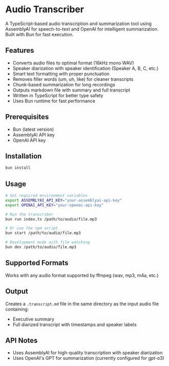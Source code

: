 # Audio Transcriber

A TypeScript-based audio transcription and summarization tool using AssemblyAI for speech-to-text and OpenAI for intelligent summarization. Built with Bun for fast execution.

## Features

- Converts audio files to optimal format (16kHz mono WAV)
- Speaker diarization with speaker identification (Speaker A, B, C, etc.)
- Smart text formatting with proper punctuation
- Removes filler words (um, uh, like) for cleaner transcripts
- Chunk-based summarization for long recordings
- Outputs markdown file with summary and full transcript
- Written in TypeScript for better type safety
- Uses Bun runtime for fast performance

## Prerequisites

- Bun (latest version)
- AssemblyAI API key
- OpenAI API key

## Installation

```bash
bun install
```

## Usage

```bash
# Set required environment variables
export ASSEMBLYAI_API_KEY="your-assemblyai-api-key"
export OPENAI_API_KEY="your-openai-api-key"

# Run the transcriber
bun run index.ts /path/to/audio/file.mp3

# Or use the npm script
bun start /path/to/audio/file.mp3

# Development mode with file watching
bun dev /path/to/audio/file.mp3
```

## Supported Formats

Works with any audio format supported by ffmpeg (wav, mp3, m4a, etc.)

## Output

Creates a `.transcript.md` file in the same directory as the input audio file containing:

- Executive summary
- Full diarized transcript with timestamps and speaker labels

## API Notes

- Uses AssemblyAI for high-quality transcription with speaker diarization
- Uses OpenAI's GPT for summarization (currently configured for gpt-o3)

